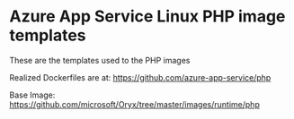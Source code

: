 # Azure App Service Linux PHP image templates

These are the templates used to the PHP images

Realized Dockerfiles are at: https://github.com/azure-app-service/php

Base Image: https://github.com/microsoft/Oryx/tree/master/images/runtime/php
